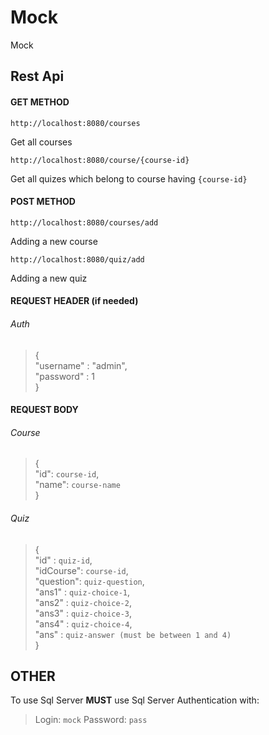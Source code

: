 # Mock
Mock
## Rest Api
#### GET METHOD
```
http://localhost:8080/courses
```
Get all courses
```
http://localhost:8080/course/{course-id}
```
Get all quizes which belong to course having `{course-id}`
#### POST METHOD
```
http://localhost:8080/courses/add
```
Adding a new course
```
http://localhost:8080/quiz/add
```
Adding a new quiz

#### REQUEST HEADER (if needed)
###### Auth
>{ <br>
>  "username" : "admin", <br>
>  "password" : 1 <br>
>}
#### REQUEST BODY
###### Course
>{ <br>
>  "id": `course-id`, <br>
>  "name": `course-name` <br>
>} <br>
###### Quiz
>{ <br>
>    "id" : `quiz-id`, <br>
>    "idCourse": `course-id`, <br>
>    "question": `quiz-question`, <br>
>    "ans1" : `quiz-choice-1`, <br>
>    "ans2" : `quiz-choice-2`, <br>
>    "ans3" : `quiz-choice-3`, <br>
>    "ans4" : `quiz-choice-4`, <br>
>    "ans" : `quiz-answer (must be between 1 and 4)` <br>
>}
## OTHER
To use Sql Server **MUST** use Sql Server Authentication with:
<br>
>Login: `mock`
>Password: `pass`